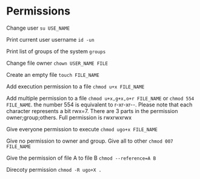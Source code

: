 # Permissions


Change user `su USE_NAME`



Print current user username `id -un`


Print list of groups of the system `groups`

Change file owner `chown USER_NAME FILE`

Create an empty file `touch FILE_NAME`

Add execution permission to a file `chmod u+x FILE_NAME`

Add multiple permission to a file `chmod u+x,g+x,o+r FILE_NAME` or `chmod 554 FILE_NAME`. the number 554 is equivalent to r-xr-xr--. Please note that  each character represents a bit rwx=7. There are 3 parts in the permission owner;group;others. Full permission is rwxrwxrwx

Give everyone permission to execute `chmod ugo+x FILE_NAME`

Give no permission to owner and group. Give all to other `chmod 007 FILE_NAME`

Give the permission of file A to file B `chmod --reference=A B`

Direcoty permission `chmod -R ugo+X .`


